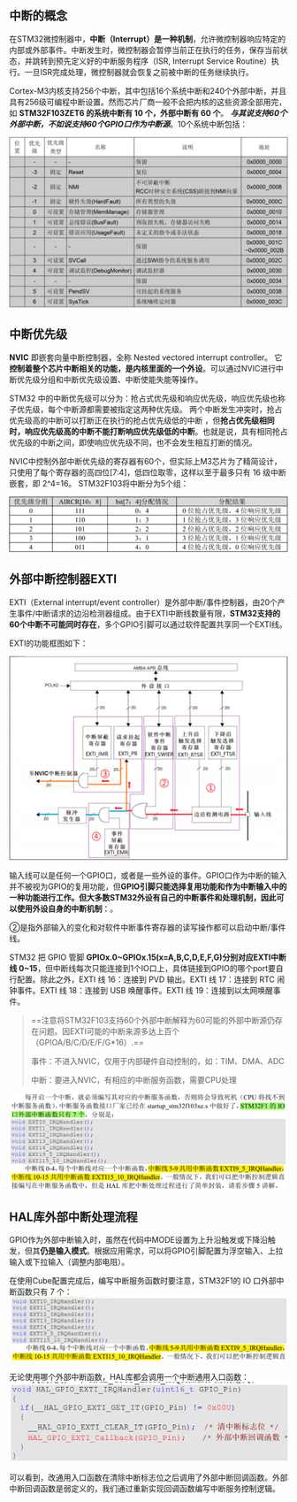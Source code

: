 ## 中断的概念

在STM32微控制器中，**中断（Interrupt）是一种机制**，允许微控制器响应特定的内部或外部事件。中断发生时，微控制器会暂停当前正在执行的任务，保存当前状态，并跳转到预先定义好的中断服务程序（ISR, Interrupt Service Routine）执行。一旦ISR完成处理，微控制器就会恢复之前被中断的任务继续执行。

Cortex-M3内核支持256个中断，其中包括16个系统中断和240个外部中断，并且具有256级可编程中断设置。然而芯片厂商一般不会把内核的这些资源全部用完，如 **STM32F103ZET6 的系统中断有 10 个，外部中断有 60 个**。 ***与其说支持60个外部中断，不如说支持60个GPIO口作为中断源***。10个系统中断包括：

![STM32F103ZET6系统中断表](assets/image-20250717104127379.png)

## 中断优先级

**NVIC** 即嵌套向量中断控制器，全称 Nested vectored interrupt controller。  它**控制着整个芯片中断相关的功能，是内核里面的一个外设**。可以通过NVIC进行中断优先级分组和中断优先级设置、中断使能失能等操作。

STM32 中的中断优先级可以分为：抢占式优先级和响应优先级，响应优先级也称子优先级，每个中断源都需要被指定这两种优先级。  两个中断发生冲突时，抢占优先级高的中断可以打断正在执行的抢占优先级低的中断 ，但**抢占优先级相同时，响应优先级高的中断不能打断响应优先级低的中断**。也就是说，具有相同抢占优先级的中断之间，即使响应优先级不同，也不会发生相互打断的情况。

NVIC中控制外部中断优先级的寄存器有60个，但实际上M3芯片为了精简设计，只使用了每个寄存器的高四位[7:4]，低四位取零，这样以至于最多只有 16 级中断嵌套，即 2^4=16。  STM32F103将中断分为5个组：

![image-20250717105815046](assets/image-20250717105815046.png)

## 外部中断控制器EXTI

EXTI（External interrupt/event controller）是外部中断/事件控制器，由20个产生事件/中断请求的边沿检测器组成。由于EXTI中断线数量有限，**STM32支持的60个中断不可能同时存在**，多个GPIO引脚可以通过软件配置共享同一个EXTI线。

EXTI的功能框图如下：

![image-20250717110227217](assets/image-20250717110227217.png)

输入线可以是任何一个GPIO口，或者是一些外设的事件。GPIO口作为中断的输入并不被视为GPIO的复用功能，但**GPIO引脚只能选择复用功能和作为中断输入中的一种功能进行工作。**但大多数STM32外设有自己的中断事件和处理机制，因此可以**使用外设自身的中断机制**：。

②是指外部输入的变化和对软件中断事件寄存器的读写操作都可以启动中断/事件线。

STM32 把 GPIO 管脚 **GPIOx.0~GPIOx.15(x=A,B,C,D,E,F,G)分别对应EXTI中断线 0~15**，但中断线每次只能连接到1个IO口上，具体链接到GPIO的哪个port要自行配置。除此之外，EXTI 线 16：连接到 PVD 输出。EXTI 线 17：连接到 RTC 闹钟事件。EXTI 线 18：连接到 USB 唤醒事件。EXTI 线 19：连接到以太网唤醒事件。

> ==注意将STM32F103支持60个外部中断解释为60可能的外部中断源仍存在问题。因EXTI可能的中断来源多达上百个（GPIOA/B/C/D/E/F/G*16）.==
>
> 事件：不进入NVIC，仅用于内部硬件自动控制的，如：TIM、DMA、ADC
>
> 中断：要进入NVIC，有相应的中断服务函数，需要CPU处理

![image-20250717154446535](assets/image-20250717154446535.png)



## HAL库外部中断处理流程

GPIO作为外部中断输入时，虽然在代码中MODE设置为上升沿触发或下降沿触发，但其**仍是输入模式**。根据应用需求，可以将GPIO引脚配置为浮空输入、上拉输入或下拉输入（调整内部电阻）。

在使用Cube配置完成后，编写中断服务函数时要注意，STM32F1的 IO 口外部中断函数只有 7 个：![image-20250729203757765](./assets/image-20250729203757765.png)

无论使用哪个外部中断函数，HAL库都会调用一个中断通用入口函数：![image-20250729203907024](./assets/image-20250729203907024.png)

可以看到，改通用入口函数在清除中断标志位之后调用了外部中断回调函数。外部中断回调函数是弱定义的，我们通过重新实现回调函数编写中断服务控制逻辑。
